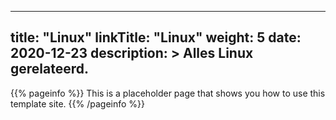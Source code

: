 
---
title: "Linux"
linkTitle: "Linux"
weight: 5
date: 2020-12-23
description: >
  Alles Linux gerelateerd.
---

{{% pageinfo %}}
This is a placeholder page that shows you how to use this template site.
{{% /pageinfo %}}



